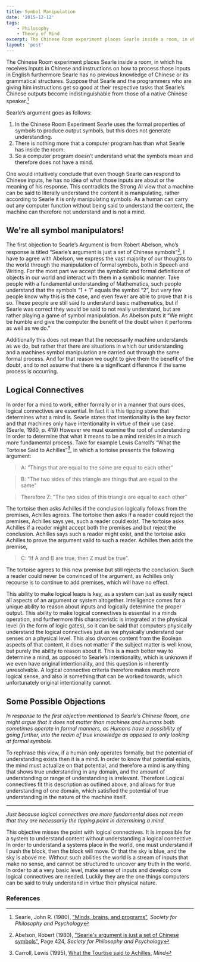 ```yaml
---
title: Symbol Manipulation
date: '2015-12-12'
tags:
    - Philosophy
    - Theory of Mind
excerpt: The Chinese Room experiment places Searle inside a room, in which he receives inputs in Chinese and instructions on how to process those inputs in English furthermore Searle has no previous knowledge of Chinese or its grammatical structures. Suppose that Searle and the programmers who are giving him instructions get so good at their respective tasks that Searle’s Chinese outputs become indistinguishable from those of a native Chinese speaker.
layout: 'post'
---
```


The Chinese Room experiment places Searle inside a room, in which he
receives inputs in Chinese and instructions on how to process those
inputs in English furthermore Searle has no previous knowledge of
Chinese or its grammatical structures. Suppose that Searle and the
programmers who are giving him instructions get so good at their
respective tasks that Searle’s Chinese outputs become
indistinguishable from those of a native Chinese speaker.[^fn-searle]

Searle’s argument goes as follows:

1.	In the Chinese Room Experiment Searle uses the formal properties
      of symbols to produce output symbols, but this does not generate
      understanding.
2.	There is nothing more that a computer program has than what Searle
      has inside the room.
3.	So a computer program doesn’t understand what the symbols mean and
      therefore does not have a mind.

One would intuitively conclude that even though Searle can respond to
Chinese inputs, he has no idea of what those inputs are about or the
meaning of his response. This contradicts the Strong AI view that a
machine can be said to literally understand the content it is
manipulating, rather according to Searle it is only manipulating
symbols. As a human can carry out any computer function without being
said to understand the content, the machine can therefore not
understand and is not a mind.

## We're all symbol manipulators!

The first objection to Searle’s Argument is from Robert Abelson, who’s
response is titled “Searle’s argument is just a set of Chinese
symbols”[^fn-abelson], I have to agree with Abelson, we express the
vast majority of our thoughts to the world through the manipulation of
formal symbols, both in Speech and Writing. For the most part we
accept the symbolic and formal definitions of objects in our world and
interact with them in a symbolic manner. Take people with a
fundamental understanding of Mathematics, such people understand that
the symbols “1 + 1” equals the symbol “2”, but very few people know
why this is the case, and even fewer are able to prove that it is
so. These people are still said to understand basic mathematics, but
if Searle was correct they would be said to not really understand, but
are rather playing a game of symbol manipulation. As Abelson puts it
“We might be humble and give the computer the benefit of the doubt
when it performs as well as we do.”

Additionally this does not mean that the necessarily machine
understands as we do, but rather that there are situations in which
our understanding and a machines symbol manipulation are carried out
through the same formal process. And for that reason we ought to give
them the benefit of the doubt, and to not assume that there is a
significant difference if the same process is occurring.

## Logical Connectives

In order for a mind to work, either formally or in a manner that ours
does, logical connectives are essential. In fact it is this tipping
stone that determines what a mind is. Searle states that
intentionality is the key factor and that machines only have
intentionality in virtue of their use case. (Searle, 1980, p. 419)
However we must examine the root of understanding in order to
determine that what it means to be a mind resides in a much more
fundamental process. Take for example Lewis Carroll’s “What the
Tortoise Said to Achilles”[^fn-carrol], in which a tortoise presents
the following argument:

>A: "Things that are equal to the same are equal to each other”

>B: "The two sides of this triangle are things that are equal to the
>same"

>Therefore Z: "The two sides of this triangle are equal to each other"

The tortoise then asks Achilles if the conclusion logically follows
from the premises, Achilles agrees. The tortoise then asks if a reader
could reject the premises, Achilles says yes, such a reader could
exist. The tortoise asks Achilles if a reader might accept both the
premises and but reject the conclusion. Achilles says such a reader
might exist, and the tortoise asks Achilles to prove the argument
valid to such a reader. Achilles then adds the premise,

>C: “If A and B are true, then Z must be true”.

The tortoise agrees to this new premise but still rejects the
conclusion. Such a reader could never be convinced of the argument, as
Achilles only recourse is to continue to add premises, which will have
no effect.

This ability to make logical leaps is key, as a system can just as
easily reject all aspects of an argument or system
altogether. Intelligence comes for a unique ability to reason about
inputs and logically determine the proper output.  This ability to
make logical connectives is essential in a minds operation, and
furthermore this characteristic is integrated at the physical level
(in the form of logic gates), so it can be said that computers
physically understand the logical connectives just as we physically
understand our senses on a physical level. This also divorces content
from the Boolean aspects of that content, it does not matter if the
subject matter is well know, but purely the ability to reason about
it. This is a much better way to determine a mind, as opposed to
Searle’s intentionality, which is unknown if we even have original
intentionality, and this question is inherently unresolvable. A
logical connective criteria therefore makes much more logical sense,
and also is something that can be worked towards, which unfortunately
original intentionality cannot.

## Some Possible Objections

*In response to the first objection mentioned to Searle’s Chinese
Room, one might argue that it does not matter than machines and humans
both sometimes operate in formal manners, as Humans have a possibility
of going further, into the realm of true knowledge as opposed to only
looking at formal symbols.*

To rephrase this view, if a human only operates formally, but the
potential of understanding exists then it is a mind. In order to know
that potential exists, the mind must actualize on that potential, and
therefore a mind is any thing that shows true understanding in any
domain, and the amount of understanding or range of understanding is
irrelevant. Therefore Logical connectives fit this description as
outlined above, and allows for true understanding of one domain, which
satisfied the potential of true understanding in the nature of the
machine itself.

---

*Just because logical connectives are more fundamental does not mean
that they are necessarily the tipping point in determining a mind.*

This objective misses the point with logical connectives. It is
impossible for a system to understand content without understanding a
logical connective. In order to understand a systems place in the
world, one must understand if I push the block, then the block will
move. Or that the sky is blue, and the sky is above me. Without such
abilities the world is a stream of inputs that make no sense, and
cannot be structured to uncover any truth in the world. In order to at
a very basic level, make sense of inputs and develop core logical
connectives are needed. Luckily they are the one things computers can
be said to truly understand in virtue their physical nature.

### References
[^fn-searle]: Searle, John R. (1980), ["Minds, brains, and programs"](http://papers.devinmcgloin.com/machine_minds/Searle%20_1980_%20Minds,%20Brains,%20and%20Programs.pdf), *Society for Philosophy and Psychology*
[^fn-carrol]: Carroll, Lewis (1995), [What the Tourtise said to Achilles](http://papers.devinmcgloin.com/machine_minds/achilles.pdf), *Mind*
[^fn-abelson]: Abelson, Robert (1980), ["Searle's argument is just a set of Chinese symbols"](http://papers.devinmcgloin.com/machine_minds/Searle%20_1980_%20Minds,%20Brains,%20and%20Programs.pdf), Page 424, *Society for Philosophy and Psychology*
